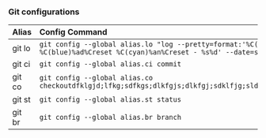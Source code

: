### Git configurations

| Alias         | Config Command         |
| ------------- |:-------------|
| git lo        | ```git config --global alias.lo "log --pretty=format:'%C(magenta)%h%Creset %C(blue)%ad%Creset %C(cyan)%an%Creset - %s%d' --date=short"```|
| git ci        | ```git config --global alias.ci commit``` |
| git co        | ```git config --global alias.co checkoutdfklgjd;lfkg;sdfkgs;dlkfgjs;dlkfgj;sdklfjg;sldkfj;lsdkfg;lsdkfjglkjs;d``` |
| git st        | ```git config --global alias.st status``` |
| git br        | ```git config --global alias.br branch``` |
                  
                
                  
